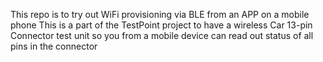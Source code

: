 This repo is to try out WiFi provisioning via BLE from an APP on a mobile phone
This is a part of the TestPoint project to have a wireless Car 13-pin Connector test unit so you from a mobile device can 
read out status of all pins in the connector
